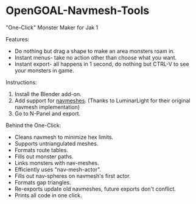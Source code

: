 # OpenGOAL-Navmesh-Tools
"One-Click" Monster Maker for Jak 1

Features:
- Do nothing but drag a shape to make an area monsters roam in.
- Instant menus- take no action other than choose what you want.
- Instant export- all happens in 1 second, do nothing but CTRL-V to see your monsters in game.

Instructions:
1. Install the Blender add-on.
2. Add support for [navmeshes](https://github.com/LuminarLight/LL-OpenGOAL-ModBase/commit/4f897008fa2ec8809e04c2b32d5ef9c329afede8?diff=unified&w=0). (Thanks to LuminarLight for their original navmesh implementation)
3. Go to N-Panel and export.

Behind the One-Click:
- Cleans navmesh to minimize hex limits.
- Supports untriangulated meshes.
- Formats route tables.
- Fills out monster paths.
- Links monsters with nav-meshes.
- Efficiently uses "nav-mesh-actor".
- Fills out nav-spheres on navmesh's first actor.
- Formats gap triangles.
- Re-exports update old navmeshes, future exports don't conflict.
- Prints all code in one click.
